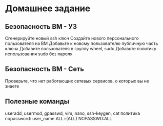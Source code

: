 # Домашнее задание
## Безопасность ВМ - УЗ

Сгенерируйте новый ssh ключ
Создайте нового персонального пользователя на ВМ
Добавьте к новому пользователю публичную часть ключа
Добавите пользователя в группу wheel, sudo
Добавьте политику использования sudo без пароля

## Безопасность ВМ - Сеть
Проверьте, что нет работающих сетевых сервисов, о которых вы не знаете

## Полезные команды
useradd, usermod, gpasswd, vim, nano, ssh-keygen, cat
политика nopassword: user_name ALL=(ALL) NOPASSWD:ALL